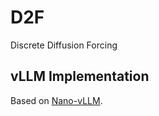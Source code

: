 # D2F
Discrete Diffusion Forcing

## vLLM Implementation

Based on [Nano-vLLM](https://github.com/GeeeekExplorer/nano-vllm).
